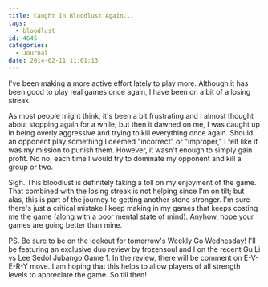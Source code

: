 ```yaml
---
title: Caught In Bloodlust Again...
tags:
  - bloodlust
id: 4645
categories:
  - Journal
date: 2014-02-11 11:01:13
---
```


I've been making a more active effort lately to play more. Although it has been good to play real games once again, I have been on a bit of a losing streak.

As most people might think, it's been a bit frustrating and I almost thought about stopping again for a while; but then it dawned on me, I was caught up in being overly aggressive and trying to kill everything once again. Should an opponent play something I deemed "incorrect" or "improper," I felt like it was my mission to punish them. However, it wasn't enough to simply gain profit. No no, each time I would try to dominate my opponent and kill a group or two.

Sigh. This bloodlust is definitely taking a toll on my enjoyment of the game. That combined with the losing streak is not helping since I'm on tilt; but alas, this is part of the journey to getting another stone stronger. I'm sure there's just a critical mistake I keep making in my games that keeps costing me the game (along with a poor mental state of mind). Anyhow, hope your games are going better than mine.

PS. Be sure to be on the lookout for tomorrow's Weekly Go Wednesday! I'll be featuring an exclusive duo review by frozensoul and I on the recent Gu Li vs Lee Sedol Jubango Game 1\. In the review, there will be comment on E-V-E-R-Y move. I am hoping that this helps to allow players of all strength levels to appreciate the game. So till then!